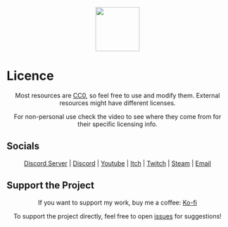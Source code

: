 <p align="center"><img align="center" width="100" src="https://github.com/tailsc/tailsc/assets/102230735/bf4f86db-c4ae-4e5d-8160-529cfee92f01"/></p>

# Licence
<p align="center">
Most resources are <a href="https://creativecommons.org/public-domain/cc0/">CC0</a>, so feel free to use and modify them. External resources might have different licenses.
</p>
<p align="center">
For non-personal use check the video to see where they come from for their specific licensing info.
</p>

## Socials

<p align="center">
  <a href="https://discord.com/invite/bQTPTc5Qrt">Discord Server</a> | 
  <a href="https://discordapp.com/users/364076254812438538">Discord</a> | 
  <a href="https://www.youtube.com/@CrowGamesDev?sub_confirmation=1">Youtube</a> |
  <a href="https://crowgamesdev.itch.io">Itch</a> |
  <a href="https://www.twitch.tv/crowgamesdev">Twitch</a> |
  <a href="https://store.steampowered.com/publisher/CrowGames">Steam</a> |
  <a href="mailto:contactcrowgames@gmail.com">Email</a>
</p>

## Support the Project

<p align="center">
  If you want to support my work, buy me a coffee:
  <a href="https://ko-fi.com/crowgames">Ko-fi</a>
</p>
<p align="center">
  To support the project directly, feel free to open <a href="https://github.com/tailsc/tailsc/issues">issues</a> for suggestions!
</p>
